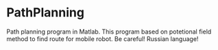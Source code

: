 # PathPlanning
Path planning program in Matlab. 
This program based on potetional field method to find route for mobile robot.
Be careful! Russian language!
